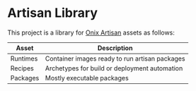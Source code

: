 <div style="text-align:right"<img src="https://github.com/gatblau/artisan/raw/master/artisan.png" width="150"></div>

# Artisan Library

This project is a library for [Onix Artisan](https://github.com/gatblau/onix) assets as follows:

| Asset | Description |
|---|---|
| Runtimes | Container images ready to run artisan packages |
| Recipes | Archetypes for build or deployment automation |
| Packages | Mostly executable packages |

